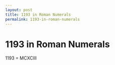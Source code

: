```yaml
---
layout: post
title: 1193 in Roman Numerals
permalink: 1193-in-roman-numerals
---
```


# 1193 in Roman Numerals

1193 = MCXCIII
